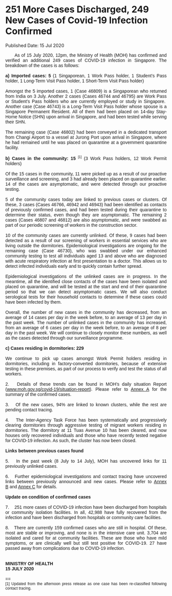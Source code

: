 <html>
    <meta http-equiv="Content-Type" content="text/html; charset=utf-8"/>
    <meta charset="utf-8"/>
    <title>251 More Cases Discharged, 249 New Cases of Covid-19 Infection Confirmed</title>
    <body><h1>251 More Cases Discharged, 249 New Cases of Covid-19 Infection Confirmed</h1>
    <p>Published Date: 15 Jul 2020</p> <p style="text-align: justify;"><span style="font-family: Arial;"><span style="font-size: 14px;">&nbsp; &nbsp; &nbsp; As of 15 July 2020, 12pm, the Ministry of Health (MOH) has confirmed and verified an additional 249 cases of COVID-19 infection in Singapore. The breakdown of the cases is as follows:<br><br><strong>a) Imported cases: 5 </strong>(1 Singaporean, 1 Work Pass holder, 1 Student’s Pass holder, 1 Long-Term Visit Pass holder, 1 Short-Term Visit Pass holder)<br><br>Amongst the 5 imported cases, 1 (Case 46809) is a Singaporean who returned from India on 3 July. Another 2 cases (Cases 46744 and 46795) are Work Pass or Student’s Pass holders who are currently employed or study in Singapore.&nbsp; Another case (Case 46743) is a Long-Term Visit Pass holder whose spouse is a Singapore Permanent Resident. All of them had been placed on 14-day Stay-Home Notice (SHN) upon arrival in Singapore, and had been tested while serving their SHN.<br><br>The remaining case (Case 46802) had been conveyed in a dedicated transport from Changi Airport to a vessel at Jurong Port upon arrival in Singapore, where he had remained until he was placed on quarantine at a government quarantine facility.<br><br><strong>b) Cases in the community: 15 <sup></sup></strong><sup><span style="font-size: 10px;">[1]</span></sup><strong><sup></sup>&nbsp;</strong>(3 Work Pass holders, 12 Work Permit holders)<br><br>Of the 15 cases in the community, 11 were picked up as a result of our proactive surveillance and screening, and 3 had already been placed on quarantine earlier. 14 of the cases are asymptomatic, and were detected through our proactive testing.&nbsp;<br><br>5 of the community cases today are linked to previous cases or clusters. Of these, 3 cases (Cases 46766, 46942 and 46943) had been identified as contacts of previously confirmed cases, and had been tested during their quarantine to determine their status, even though they are asymptomatic. The remaining 2 cases (Cases 46807 and 46812) are also asymptomatic, and were swabbed as part of our periodic screening of workers in the construction sector.&nbsp;<br><br>10 of the community cases are currently unlinked. Of these, 9 cases had been detected as a result of our screening of workers in essential services who are living outside the dormitories. Epidemiological investigations are ongoing for the remaining case (Case 46730), who was swabbed under our enhanced community testing to test all individuals aged 13 and above who are diagnosed with acute respiratory infection at first presentation to a doctor. This allows us to detect infected individuals early and to quickly contain further spread.&nbsp;<br><br>Epidemiological investigations of the unlinked cases are in progress. In the meantime, all the identified close contacts of the cases have been isolated and placed on quarantine, and will be tested at the start and end of their quarantine period so that we can detect asymptomatic cases. We will also conduct serological tests for their household contacts to determine if these cases could have been infected by them.&nbsp;<br><br>Overall, the number of new cases in the community has decreased, from an average of 14 cases per day in the week before, to an average of 13 per day in the past week. The number of unlinked cases in the community has increased, from an average of 6 cases per day in the week before, to an average of 8 per day in the past week. We will continue to closely monitor these numbers, as well as the cases detected through our surveillance programme.<br><br><strong>c) Cases residing in dormitories: 229</strong><br><br>We continue to pick up cases amongst Work Permit holders residing in dormitories, including in factory-converted dormitories, because of extensive testing in these premises, as part of our process to verify and test the status of all workers.&nbsp;<br><br>2.&nbsp; &nbsp;Details of these trends can be found in MOH’s daily situation Report (<a href="http://www.moh.gov.sg/covid-19/situation-report/" title="" class="" target="">www.moh.gov.sg/covid-19/situation-report</a>). Please refer to <a href="/docs/librariesprovider5/pressroom/press-releases/moh-press-release---annex-a-(15-jul-2020).pdf?sfvrsn=f9e4f4eb_0" title="Annex A">Annex A</a>&nbsp;for the summary of the confirmed cases.&nbsp;<br><br>3.&nbsp; &nbsp;Of the new cases, 94% are linked to known clusters, while the rest are pending contact tracing.&nbsp;<br><br>4.&nbsp; &nbsp;The Inter-Agency Task Force has been systematically and progressively clearing dormitories through aggressive testing of migrant workers residing in dormitories. The dormitory at 11 Tuas Avenue 10 has been cleared, and now houses only recovered individuals and those who have recently tested negative for COVID-19 infection. As such, the cluster has now been closed.<br><br><strong>Links between previous cases found<br></strong><br>5.&nbsp; &nbsp;In the past week (8 July to 14 July), MOH has uncovered links for 11 previously unlinked cases.&nbsp;<br><br>6.&nbsp; &nbsp;Further epidemiological investigations and contact tracing have uncovered links between previously announced and new cases. Please refer to <a href="/docs/librariesprovider5/pressroom/press-releases/moh-press-release---annex-b-(15-jul-2020).pdf?sfvrsn=7221fda3_0" title="Annex B">Annex B</a>&nbsp;and <a href="/docs/librariesprovider5/pressroom/press-releases/moh-press-release---annex-c-(15-jul-2020).pdf?sfvrsn=cd73a0d_0" title="Annex C">Annex C</a>&nbsp;for details.&nbsp;<br><br><strong>Update on condition of confirmed cases<br></strong><br>7.&nbsp; &nbsp; 251 more cases of COVID-19 infection have been discharged from hospitals or community isolation facilities. In all, 42,988 have fully recovered from the infection and have been discharged from hospitals or community care facilities.&nbsp;<br><br>8.&nbsp; &nbsp;There are currently 159 confirmed cases who are still in hospital. Of these, most are stable or improving, and none is in the intensive care unit. 3,704 are isolated and cared for at community facilities. These are those who have mild symptoms, or are clinically well but still test positive for COVID-19. 27 have passed away from complications due to COVID-19 infection.&nbsp;<br><br><br><strong>MINISTRY OF HEALTH<br>15 JULY 2020</strong><br><br>==<br><span style="font-size: 12px;">[1]&nbsp;Updated from the afternoon press release as one case has been re-classified following contact tracing.</span></span></span></p></body>
</html>